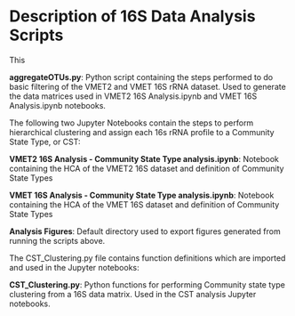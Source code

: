 # Description of 16S Data Analysis Scripts

This 

**aggregateOTUs.py**: Python script containing the steps performed to do basic filtering of the VMET2 and VMET 16S rRNA dataset. 
Used to generate the data matrices used in VMET2 16S Analysis.ipynb and VMET 16S Analysis.ipynb notebooks.

The following two Jupyter Notebooks contain the steps to perform hierarchical clustering and assign each 16s rRNA profile to a Community 
State Type, or CST:

**VMET2 16S Analysis - Community State Type analysis.ipynb**: Notebook containing the HCA of the VMET2 16S dataset and definition of Community State Types

**VMET 16S Analysis - Community State Type analysis.ipynb**: Notebook containing the HCA of the VMET 16S dataset and definition of Community State Types

**Analysis Figures**: Default directory used to export figures generated from running the scripts above.


The CST_Clustering.py file contains function definitions which are imported and used in the Jupyter notebooks:

**CST_Clustering.py**: Python functions for performing Community state type clustering from a 16S data matrix. Used in the CST analysis Jupyter notebooks.
